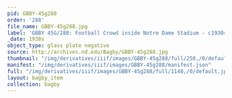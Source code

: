 ```yaml
---
pid: GBBY-45g288
order: '288'
file_name: GBBY-45g288.jpg
label: 'GBBY 45G/288: Football Crowd inside Notre Dame Stadium - c1930s'
_date: 1930s
object_type: glass plate negative
source: http://archives.nd.edu/Bagby/GBBY-45g288.jpg
thumbnail: "/img/derivatives/iiif/images/GBBY-45g288/full/250,/0/default.jpg"
manifest: "/img/derivatives/iiif/images/GBBY-45g288/manifest.json"
full: "/img/derivatives/iiif/images/GBBY-45g288/full/1140,/0/default.jpg"
layout: bagby_item
collection: bagby
---
```

